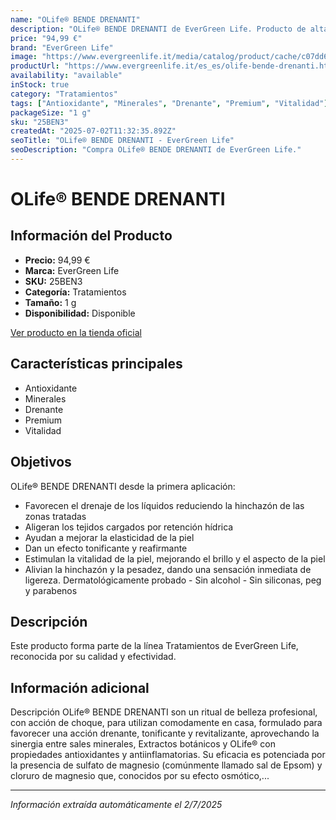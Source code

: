 ```yaml
---
name: "OLife® BENDE DRENANTI"
description: "OLife® BENDE DRENANTI de EverGreen Life. Producto de alta calidad."
price: "94,99 €"
brand: "EverGreen Life"
image: "https://www.evergreenlife.it/media/catalog/product/cache/c07dd61d864357977e19899508bed4cf/s/k/sku-25ben3_1.png"
productUrl: "https://www.evergreenlife.it/es_es/olife-bende-drenanti.html"
availability: "available"
inStock: true
category: "Tratamientos"
tags: ["Antioxidante", "Minerales", "Drenante", "Premium", "Vitalidad"]
packageSize: "1 g"
sku: "25BEN3"
createdAt: "2025-07-02T11:32:35.892Z"
seoTitle: "OLife® BENDE DRENANTI - EverGreen Life"
seoDescription: "Compra OLife® BENDE DRENANTI de EverGreen Life."
---
```


# OLife® BENDE DRENANTI



## Información del Producto

- **Precio:** 94,99 €
- **Marca:** EverGreen Life
- **SKU:** 25BEN3
- **Categoría:** Tratamientos
- **Tamaño:** 1 g
- **Disponibilidad:** Disponible

[Ver producto en la tienda oficial](https://www.evergreenlife.it/es_es/olife-bende-drenanti.html)

## Características principales

- Antioxidante
- Minerales
- Drenante
- Premium
- Vitalidad


## Objetivos

OLife® BENDE DRENANTI desde la primera aplicación:
- Favorecen el drenaje de los líquidos reduciendo la hinchazón de las zonas tratadas
- Aligeran los tejidos cargados por retención hídrica
- Ayudan a mejorar la elasticidad de la piel
- Dan un efecto tonificante y reafirmante
- Estimulan la vitalidad de la piel, mejorando el brillo y el aspecto de la piel
- Alivian la hinchazón y la pesadez, dando una sensación inmediata de ligereza.
Dermatológicamente probado - Sin alcohol - Sin siliconas, peg y parabenos


## Descripción

Este producto forma parte de la línea Tratamientos de EverGreen Life, reconocida por su calidad y efectividad.


## Información adicional

Descripción
        OLife® BENDE DRENANTI son un ritual de belleza profesional, con acción de choque, para utilizan comodamente en casa, formulado para favorecer una acción drenante, tonificante y revitalizante, aprovechando la sinergia entre sales minerales, Extractos botánicos y OLife® con propiedades antioxidantes y antiinflamatorias. Su eficacia es potenciada por la presencia de sulfato de magnesio (comúnmente llamado sal de Epsom) y cloruro de magnesio que, conocidos por su efecto osmótico,...

---

*Información extraída automáticamente el 2/7/2025*
